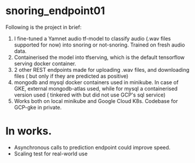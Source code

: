# snoring_endpoint01
Following is the project in brief:
1. I fine-tuned a Yamnet audio tf-model to classify audio (.wav files supported for now) into snoring or not-snoring. Trained on fresh audio data.
2. Containerised the model into tfserving, which is the default tensorflow serving docker container.
3. 2 other REST endpoints made for uploading .wav files, and downloading files ( but only if they are predicted as positive)
4. mongodb and mysql docker containers used in minikube. In case of GKE, external mongodb-atlas used, while for mysql a containerised version used ( tinkered with but did not use GCP's sql service)
5. Works both on local minikube and Google Cloud K8s. Codebase for GCP-gke in private.

# In works.
- Asynchronous calls to prediction endpoint could improve speed.
- Scaling test for real-world use
